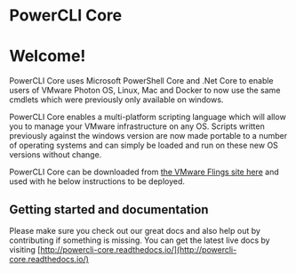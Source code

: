 # PowerCLI Core

# Welcome!

PowerCLI Core uses Microsoft PowerShell Core and .Net Core to enable users of VMware Photon OS, Linux, Mac and Docker to now use the same cmdlets which were previously only available on windows.

PowerCLI Core enables a multi-platform scripting language which will allow you to manage your VMware infrastructure on any OS. Scripts written previously against the windows version are now made portable to a number of operating systems and can simply be loaded and run on these new OS versions without change.

PowerCLI Core can be downloaded from [the VMware Flings site here](https://labs.vmware.com/flings/powercli-core) and used with he below instructions to be deployed.

## Getting started and documentation
Please make sure you check out our great docs and also help out by contributing if something is missing.  You can get the latest live docs by visiting [http://powercli-core.readthedocs.io/](http://powercli-core.readthedocs.io/)

    
